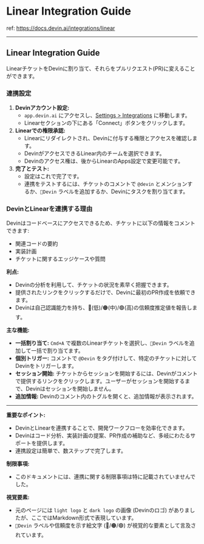 # Linear Integration Guide

ref: <https://docs.devin.ai/integrations/linear>

---

## Linear Integration Guide

LinearチケットをDevinに割り当て、それらをプルリクエスト(PR)に変えることができます。

### 連携設定

1. **Devinアカウント設定:**
    * `app.devin.ai` にアクセスし、[Settings > Integrations](https://app.devin.ai/settings/integrations) に移動します。
    * Linearセクションの下にある「Connect」ボタンをクリックします。
2. **Linearでの権限承認:**
    * Linearにリダイレクトされ、Devinに付与する権限とアクセスを確認します。
    * DevinがアクセスできるLinear内のチームを選択できます。
    * Devinのアクセス権は、後からLinearのApps設定で変更可能です。
3. **完了とテスト:**
    * 設定はこれで完了です。
    * 連携をテストするには、チケットのコメントで `@devin` とメンションするか、`🔵Devin` ラベルを追加するか、Devinにタスクを割り当てます。

### DevinとLinearを連携する理由

Devinはコードベースにアクセスできるため、チケットに以下の情報をコメントできます:

* 関連コードの要約
* 実装計画
* チケットに関するエッジケースや質問

**利点:**

* Devinの分析を利用して、チケットの状況を素早く把握できます。
* 提供されたリンクをクリックするだけで、Devinに最初のPR作成を依頼できます。
* Devinは自己認識能力を持ち、🔴(低)/🟠(中)/🟢(高)の信頼度推定値を報告します。

**主な機能:**

* **一括割り当て:** `Cmd+A` で複数のLinearチケットを選択し、`🔵Devin` ラベルを追加して一括で割り当てます。
* **個別トリガー:** コメントで `@Devin` をタグ付けして、特定のチケットに対してDevinをトリガーします。
* **セッション開始:** チケットからセッションを開始するには、Devinがコメントで提供するリンクをクリックします。ユーザーがセッションを開始するまで、Devinはセッションを開始しません。
* **追加情報:** Devinのコメント内のトグルを開くと、追加情報が表示されます。

---

**重要なポイント:**

* DevinとLinearを連携することで、開発ワークフローを効率化できます。
* Devinはコード分析、実装計画の提案、PR作成の補助など、多岐にわたるサポートを提供します。
* 連携設定は簡単で、数ステップで完了します。

**制限事項:**

* このドキュメントには、連携に関する制限事項は特に記載されていませんでした。

**視覚要素:**

* 元のページには `light logo` と `dark logo` の画像 (Devinのロゴ) がありましたが、ここではMarkdown形式で表現しています。
* `🔵Devin` ラベルや信頼度を示す絵文字 (🔴/🟠/🟢) が視覚的な要素として言及されています。

